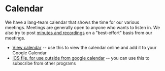 # Calendar

We have a lang-team calendar that shows the time for our various meetings.
Meetings are generally open to anyone who wants to listen in. We also try to
post [minutes and recordings](./minutes.md) on a "best-effort" basis from our
meetings.

- [View calendar][caldav] -- use this to view the calendar online and add it to your Google Calendar
- [ICS file, for use outside from google calendar][ics] -- you can use this to subscribe from other programs

[caldav]: https://calendar.google.com/calendar/embed?src=recud4b9o8cmc0m5rmr033p5nk%40group.calendar.google.com&ctz=America%2FNew_York
[ics]: https://calendar.google.com/calendar/ical/recud4b9o8cmc0m5rmr033p5nk%40group.calendar.google.com/public/basic.ics
[main meeting]: https://calendar.google.com/event?action=TEMPLATE&tmeid=NmU4ajUyaWpmaHZic2YzYXVxa25rcnIyZHRfMjAxOTA0MTFUMTkwMDAwWiByZWN1ZDRiOW84Y21jMG01cm1yMDMzcDVua0Bn&tmsrc=recud4b9o8cmc0m5rmr033p5nk%40group.calendar.google.com&scp=ALL

